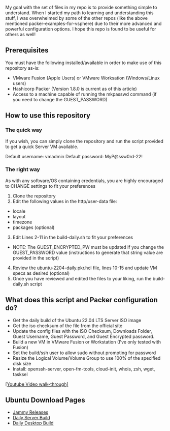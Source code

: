 My goal with the set of files in my repo is to provide something simple to understand. When I started my path to learning and understanding this stuff, I was overwhelmed by some of the other repos (like the above mentioned packer-examples-for-vsphere) due to their more advanced and powerful configuration options. I hope this repo is found to be useful for others as well!

## Prerequisites

You must have the following installed/available in order to make use of this repository as-is:
- VMware Fusion (Apple Users) or VMware Worksation (Windows/Linux users)
- Hashicorp Packer (Version 1.8.0 is current as of this article)
- Access to a machine capable of running the mkpasswd command (if you need to change the GUEST_PASSWORD)

## How to use this repository

### The quick way
If you wish, you can simply clone the repository and run the script provided to get a quick Server VM available.

Default username: vmadmin
Default password: MyP@ssw0rd-22!

### The right way
As with any software/OS containing credentials, you are highly encouraged to CHANGE settings to fit your preferences

1. Clone the repository
2. Edit the following values in the http/user-data file:
  - locale
  - layout
  - timezone
  - packages (optional)
3. Edit Lines 2-11 in the build-daily.sh to fit your preferences
  - NOTE: The GUEST_ENCRYPTED_PW must be updated if you change the GUEST_PASSWORD value (instructions to generate that string value are provided in the script)
4. Review the ubuntu-2204-daily.pkr.hcl file, lines 10-15 and update VM specs as desired (optional)
5. Once you have reviewed and edited the files to your liking, run the build-daily.sh script

## What does this script and Packer configuration do?

- Get the daily build of the Ubuntu 22.04 LTS Server ISO image
- Get the iso checksum of the file from the official site
- Update the config files with the ISO Checksum, Downloads Folder, Guest Username, Guest Password, and Guest Encrypted password.
- Build a new VM in VMware Fusion or Workstation (I've only tested with Fusion)
- Set the build/ssh user to allow sudo without prompting for password
- Resize the Logical Volume/Volume Group to use 100% of the specified disk size
- Install: openssh-server, open-fm-tools, cloud-init, whois, zsh, wget, tasksel

[[Youtube Video walk-through]](https://www.youtube.com/watch?v=HHaG_ra5QFw)

## Ubuntu Download Pages
- [Jammy Releases](http://releases.ubuntu.com/jammy/)
- [Daily Server Build](https://cdimage.ubuntu.com/ubuntu-server/daily-live/current/)
- [Daily Desktop Build](https://cdimage.ubuntu.com/daily-live/current/)
